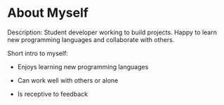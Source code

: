 # About Myself

Description: Student developer working to build projects. Happy to learn new programming languages and collaborate with others.

Short intro to myself:

- Enjoys learning new programming languages

- Can work well with others or alone

- Is receptive to feedback
